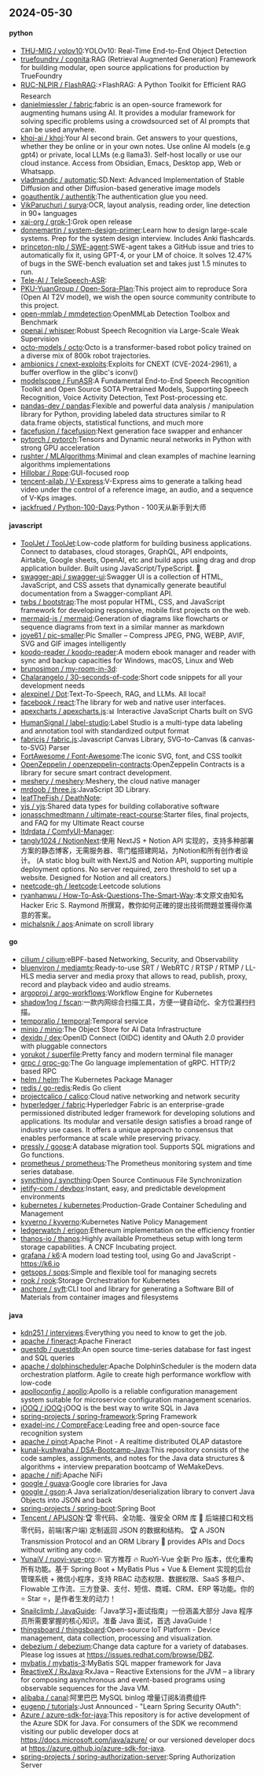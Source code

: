 ## 2024-05-30

#### python
* [THU-MIG / yolov10](https://github.com/THU-MIG/yolov10):YOLOv10: Real-Time End-to-End Object Detection
* [truefoundry / cognita](https://github.com/truefoundry/cognita):RAG (Retrieval Augmented Generation) Framework for building modular, open source applications for production by TrueFoundry
* [RUC-NLPIR / FlashRAG](https://github.com/RUC-NLPIR/FlashRAG):⚡FlashRAG: A Python Toolkit for Efficient RAG Research
* [danielmiessler / fabric](https://github.com/danielmiessler/fabric):fabric is an open-source framework for augmenting humans using AI. It provides a modular framework for solving specific problems using a crowdsourced set of AI prompts that can be used anywhere.
* [khoj-ai / khoj](https://github.com/khoj-ai/khoj):Your AI second brain. Get answers to your questions, whether they be online or in your own notes. Use online AI models (e.g gpt4) or private, local LLMs (e.g llama3). Self-host locally or use our cloud instance. Access from Obsidian, Emacs, Desktop app, Web or Whatsapp.
* [vladmandic / automatic](https://github.com/vladmandic/automatic):SD.Next: Advanced Implementation of Stable Diffusion and other Diffusion-based generative image models
* [goauthentik / authentik](https://github.com/goauthentik/authentik):The authentication glue you need.
* [VikParuchuri / surya](https://github.com/VikParuchuri/surya):OCR, layout analysis, reading order, line detection in 90+ languages
* [xai-org / grok-1](https://github.com/xai-org/grok-1):Grok open release
* [donnemartin / system-design-primer](https://github.com/donnemartin/system-design-primer):Learn how to design large-scale systems. Prep for the system design interview. Includes Anki flashcards.
* [princeton-nlp / SWE-agent](https://github.com/princeton-nlp/SWE-agent):SWE-agent takes a GitHub issue and tries to automatically fix it, using GPT-4, or your LM of choice. It solves 12.47% of bugs in the SWE-bench evaluation set and takes just 1.5 minutes to run.
* [Tele-AI / TeleSpeech-ASR](https://github.com/Tele-AI/TeleSpeech-ASR):
* [PKU-YuanGroup / Open-Sora-Plan](https://github.com/PKU-YuanGroup/Open-Sora-Plan):This project aim to reproduce Sora (Open AI T2V model), we wish the open source community contribute to this project.
* [open-mmlab / mmdetection](https://github.com/open-mmlab/mmdetection):OpenMMLab Detection Toolbox and Benchmark
* [openai / whisper](https://github.com/openai/whisper):Robust Speech Recognition via Large-Scale Weak Supervision
* [octo-models / octo](https://github.com/octo-models/octo):Octo is a transformer-based robot policy trained on a diverse mix of 800k robot trajectories.
* [ambionics / cnext-exploits](https://github.com/ambionics/cnext-exploits):Exploits for CNEXT (CVE-2024-2961), a buffer overflow in the glibc's iconv()
* [modelscope / FunASR](https://github.com/modelscope/FunASR):A Fundamental End-to-End Speech Recognition Toolkit and Open Source SOTA Pretrained Models, Supporting Speech Recognition, Voice Activity Detection, Text Post-processing etc.
* [pandas-dev / pandas](https://github.com/pandas-dev/pandas):Flexible and powerful data analysis / manipulation library for Python, providing labeled data structures similar to R data.frame objects, statistical functions, and much more
* [facefusion / facefusion](https://github.com/facefusion/facefusion):Next generation face swapper and enhancer
* [pytorch / pytorch](https://github.com/pytorch/pytorch):Tensors and Dynamic neural networks in Python with strong GPU acceleration
* [rushter / MLAlgorithms](https://github.com/rushter/MLAlgorithms):Minimal and clean examples of machine learning algorithms implementations
* [Hillobar / Rope](https://github.com/Hillobar/Rope):GUI-focused roop
* [tencent-ailab / V-Express](https://github.com/tencent-ailab/V-Express):V-Express aims to generate a talking head video under the control of a reference image, an audio, and a sequence of V-Kps images.
* [jackfrued / Python-100-Days](https://github.com/jackfrued/Python-100-Days):Python - 100天从新手到大师

#### javascript
* [ToolJet / ToolJet](https://github.com/ToolJet/ToolJet):Low-code platform for building business applications. Connect to databases, cloud storages, GraphQL, API endpoints, Airtable, Google sheets, OpenAI, etc and build apps using drag and drop application builder. Built using JavaScript/TypeScript. 🚀
* [swagger-api / swagger-ui](https://github.com/swagger-api/swagger-ui):Swagger UI is a collection of HTML, JavaScript, and CSS assets that dynamically generate beautiful documentation from a Swagger-compliant API.
* [twbs / bootstrap](https://github.com/twbs/bootstrap):The most popular HTML, CSS, and JavaScript framework for developing responsive, mobile first projects on the web.
* [mermaid-js / mermaid](https://github.com/mermaid-js/mermaid):Generation of diagrams like flowcharts or sequence diagrams from text in a similar manner as markdown
* [joye61 / pic-smaller](https://github.com/joye61/pic-smaller):Pic Smaller – Compress JPEG, PNG, WEBP, AVIF, SVG and GIF images intelligently
* [koodo-reader / koodo-reader](https://github.com/koodo-reader/koodo-reader):A modern ebook manager and reader with sync and backup capacities for Windows, macOS, Linux and Web
* [brunosimon / my-room-in-3d](https://github.com/brunosimon/my-room-in-3d):
* [Chalarangelo / 30-seconds-of-code](https://github.com/Chalarangelo/30-seconds-of-code):Short code snippets for all your development needs
* [alexpinel / Dot](https://github.com/alexpinel/Dot):Text-To-Speech, RAG, and LLMs. All local!
* [facebook / react](https://github.com/facebook/react):The library for web and native user interfaces.
* [apexcharts / apexcharts.js](https://github.com/apexcharts/apexcharts.js):📊 Interactive JavaScript Charts built on SVG
* [HumanSignal / label-studio](https://github.com/HumanSignal/label-studio):Label Studio is a multi-type data labeling and annotation tool with standardized output format
* [fabricjs / fabric.js](https://github.com/fabricjs/fabric.js):Javascript Canvas Library, SVG-to-Canvas (& canvas-to-SVG) Parser
* [FortAwesome / Font-Awesome](https://github.com/FortAwesome/Font-Awesome):The iconic SVG, font, and CSS toolkit
* [OpenZeppelin / openzeppelin-contracts](https://github.com/OpenZeppelin/openzeppelin-contracts):OpenZeppelin Contracts is a library for secure smart contract development.
* [meshery / meshery](https://github.com/meshery/meshery):Meshery, the cloud native manager
* [mrdoob / three.js](https://github.com/mrdoob/three.js):JavaScript 3D Library.
* [leafTheFish / DeathNote](https://github.com/leafTheFish/DeathNote):
* [yjs / yjs](https://github.com/yjs/yjs):Shared data types for building collaborative software
* [jonasschmedtmann / ultimate-react-course](https://github.com/jonasschmedtmann/ultimate-react-course):Starter files, final projects, and FAQ for my Ultimate React course
* [ltdrdata / ComfyUI-Manager](https://github.com/ltdrdata/ComfyUI-Manager):
* [tangly1024 / NotionNext](https://github.com/tangly1024/NotionNext):使用 NextJS + Notion API 实现的，支持多种部署方案的静态博客，无需服务器、零门槛搭建网站，为Notion和所有创作者设计。 (A static blog built with NextJS and Notion API, supporting multiple deployment options. No server required, zero threshold to set up a website. Designed for Notion and all creators.)
* [neetcode-gh / leetcode](https://github.com/neetcode-gh/leetcode):Leetcode solutions
* [ryanhanwu / How-To-Ask-Questions-The-Smart-Way](https://github.com/ryanhanwu/How-To-Ask-Questions-The-Smart-Way):本文原文由知名 Hacker Eric S. Raymond 所撰寫，教你如何正確的提出技術問題並獲得你滿意的答案。
* [michalsnik / aos](https://github.com/michalsnik/aos):Animate on scroll library

#### go
* [cilium / cilium](https://github.com/cilium/cilium):eBPF-based Networking, Security, and Observability
* [bluenviron / mediamtx](https://github.com/bluenviron/mediamtx):Ready-to-use SRT / WebRTC / RTSP / RTMP / LL-HLS media server and media proxy that allows to read, publish, proxy, record and playback video and audio streams.
* [argoproj / argo-workflows](https://github.com/argoproj/argo-workflows):Workflow Engine for Kubernetes
* [shadow1ng / fscan](https://github.com/shadow1ng/fscan):一款内网综合扫描工具，方便一键自动化、全方位漏扫扫描。
* [temporalio / temporal](https://github.com/temporalio/temporal):Temporal service
* [minio / minio](https://github.com/minio/minio):The Object Store for AI Data Infrastructure
* [dexidp / dex](https://github.com/dexidp/dex):OpenID Connect (OIDC) identity and OAuth 2.0 provider with pluggable connectors
* [yorukot / superfile](https://github.com/yorukot/superfile):Pretty fancy and modern terminal file manager
* [grpc / grpc-go](https://github.com/grpc/grpc-go):The Go language implementation of gRPC. HTTP/2 based RPC
* [helm / helm](https://github.com/helm/helm):The Kubernetes Package Manager
* [redis / go-redis](https://github.com/redis/go-redis):Redis Go client
* [projectcalico / calico](https://github.com/projectcalico/calico):Cloud native networking and network security
* [hyperledger / fabric](https://github.com/hyperledger/fabric):Hyperledger Fabric is an enterprise-grade permissioned distributed ledger framework for developing solutions and applications. Its modular and versatile design satisfies a broad range of industry use cases. It offers a unique approach to consensus that enables performance at scale while preserving privacy.
* [pressly / goose](https://github.com/pressly/goose):A database migration tool. Supports SQL migrations and Go functions.
* [prometheus / prometheus](https://github.com/prometheus/prometheus):The Prometheus monitoring system and time series database.
* [syncthing / syncthing](https://github.com/syncthing/syncthing):Open Source Continuous File Synchronization
* [jetify-com / devbox](https://github.com/jetify-com/devbox):Instant, easy, and predictable development environments
* [kubernetes / kubernetes](https://github.com/kubernetes/kubernetes):Production-Grade Container Scheduling and Management
* [kyverno / kyverno](https://github.com/kyverno/kyverno):Kubernetes Native Policy Management
* [ledgerwatch / erigon](https://github.com/ledgerwatch/erigon):Ethereum implementation on the efficiency frontier
* [thanos-io / thanos](https://github.com/thanos-io/thanos):Highly available Prometheus setup with long term storage capabilities. A CNCF Incubating project.
* [grafana / k6](https://github.com/grafana/k6):A modern load testing tool, using Go and JavaScript - https://k6.io
* [getsops / sops](https://github.com/getsops/sops):Simple and flexible tool for managing secrets
* [rook / rook](https://github.com/rook/rook):Storage Orchestration for Kubernetes
* [anchore / syft](https://github.com/anchore/syft):CLI tool and library for generating a Software Bill of Materials from container images and filesystems

#### java
* [kdn251 / interviews](https://github.com/kdn251/interviews):Everything you need to know to get the job.
* [apache / fineract](https://github.com/apache/fineract):Apache Fineract
* [questdb / questdb](https://github.com/questdb/questdb):An open source time-series database for fast ingest and SQL queries
* [apache / dolphinscheduler](https://github.com/apache/dolphinscheduler):Apache DolphinScheduler is the modern data orchestration platform. Agile to create high performance workflow with low-code
* [apolloconfig / apollo](https://github.com/apolloconfig/apollo):Apollo is a reliable configuration management system suitable for microservice configuration management scenarios.
* [jOOQ / jOOQ](https://github.com/jOOQ/jOOQ):jOOQ is the best way to write SQL in Java
* [spring-projects / spring-framework](https://github.com/spring-projects/spring-framework):Spring Framework
* [exadel-inc / CompreFace](https://github.com/exadel-inc/CompreFace):Leading free and open-source face recognition system
* [apache / pinot](https://github.com/apache/pinot):Apache Pinot - A realtime distributed OLAP datastore
* [kunal-kushwaha / DSA-Bootcamp-Java](https://github.com/kunal-kushwaha/DSA-Bootcamp-Java):This repository consists of the code samples, assignments, and notes for the Java data structures & algorithms + interview preparation bootcamp of WeMakeDevs.
* [apache / nifi](https://github.com/apache/nifi):Apache NiFi
* [google / guava](https://github.com/google/guava):Google core libraries for Java
* [google / gson](https://github.com/google/gson):A Java serialization/deserialization library to convert Java Objects into JSON and back
* [spring-projects / spring-boot](https://github.com/spring-projects/spring-boot):Spring Boot
* [Tencent / APIJSON](https://github.com/Tencent/APIJSON):🏆 零代码、全功能、强安全 ORM 库 🚀 后端接口和文档零代码，前端(客户端) 定制返回 JSON 的数据和结构。 🏆 A JSON Transmission Protocol and an ORM Library 🚀 provides APIs and Docs without writing any code.
* [YunaiV / ruoyi-vue-pro](https://github.com/YunaiV/ruoyi-vue-pro):🔥 官方推荐 🔥 RuoYi-Vue 全新 Pro 版本，优化重构所有功能。基于 Spring Boot + MyBatis Plus + Vue & Element 实现的后台管理系统 + 微信小程序，支持 RBAC 动态权限、数据权限、SaaS 多租户、Flowable 工作流、三方登录、支付、短信、商城、CRM、ERP 等功能。你的 ⭐️ Star ⭐️，是作者生发的动力！
* [Snailclimb / JavaGuide](https://github.com/Snailclimb/JavaGuide):「Java学习+面试指南」一份涵盖大部分 Java 程序员所需要掌握的核心知识。准备 Java 面试，首选 JavaGuide！
* [thingsboard / thingsboard](https://github.com/thingsboard/thingsboard):Open-source IoT Platform - Device management, data collection, processing and visualization.
* [debezium / debezium](https://github.com/debezium/debezium):Change data capture for a variety of databases. Please log issues at https://issues.redhat.com/browse/DBZ.
* [mybatis / mybatis-3](https://github.com/mybatis/mybatis-3):MyBatis SQL mapper framework for Java
* [ReactiveX / RxJava](https://github.com/ReactiveX/RxJava):RxJava – Reactive Extensions for the JVM – a library for composing asynchronous and event-based programs using observable sequences for the Java VM.
* [alibaba / canal](https://github.com/alibaba/canal):阿里巴巴 MySQL binlog 增量订阅&消费组件
* [eugenp / tutorials](https://github.com/eugenp/tutorials):Just Announced - "Learn Spring Security OAuth":
* [Azure / azure-sdk-for-java](https://github.com/Azure/azure-sdk-for-java):This repository is for active development of the Azure SDK for Java. For consumers of the SDK we recommend visiting our public developer docs at https://docs.microsoft.com/java/azure/ or our versioned developer docs at https://azure.github.io/azure-sdk-for-java.
* [spring-projects / spring-authorization-server](https://github.com/spring-projects/spring-authorization-server):Spring Authorization Server
